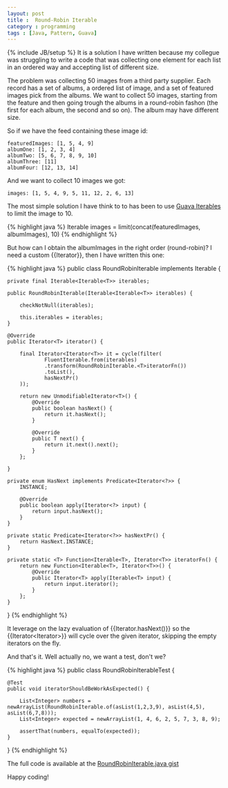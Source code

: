 ```yaml
---
layout: post
title :  Round-Robin Iterable
category : programming
tags : [Java, Pattern, Guava]
---
```

{% include JB/setup %}
It is a solution I have written because my collegue was struggling to write a 
code that was collecting one element for each list in an ordered way and 
accepting list of different size.

The problem was collecting 50 images from a third party supplier. Each record 
has a set of albums, a ordered list of image, and a set of featured images pick
from the albums. We want to collect 50 images, starting from the feature and then
going trough the albums in a round-robin fashon (the first for each album, the 
second and so on). The album may have different size.

So if we have the feed containing these image id:

    featuredImages: [1, 5, 4, 9]
    albumOne: [1, 2, 3, 4]
    albumTwo: [5, 6, 7, 8, 9, 10]
    albumThree: [11]
    albumFour: [12, 13, 14]

And we want to collect 10 images we got:

    images: [1, 5, 4, 9, 5, 11, 12, 2, 6, 13]
    
The most simple solution I have think to to has been to use [Guava Iterables](http://docs.guava-libraries.googlecode.com/git-history/release/javadoc/com/google/common/collect/Iterables.html)
to limit the image to 10. 

{% highlight java %}
Iterable<Image> images = limit(concat(featuredImages, albumImages), 10)
{% endhighlight %}

But how can I obtain the albumImages in the right order (round-robin)? I need a
custom {{Iterator}}, then I have written this one:

{% highlight java %}
public class RoundRobinIterable<T> implements Iterable<T> {
 
    private final Iterable<Iterable<T>> iterables;
 
    public RoundRobinIterable(Iterable<Iterable<T>> iterables) {
 
        checkNotNull(iterables);
 
        this.iterables = iterables;
    }
 
    @Override
    public Iterator<T> iterator() {
 
        final Iterator<Iterator<T>> it = cycle(filter(
                FluentIterable.from(iterables)
                .transform(RoundRobinIterable.<T>iteratorFn())
                .toList(),
                hasNextPr()
        ));
 
        return new UnmodifiableIterator<T>() {
            @Override
            public boolean hasNext() {
                return it.hasNext();
            }
 
            @Override
            public T next() {
                return it.next().next();
            }
        };
 
    }
 
    private enum HasNext implements Predicate<Iterator<?>> {
        INSTANCE;
 
        @Override
        public boolean apply(Iterator<?> input) {
            return input.hasNext();
        }
    }
 
    private static Predicate<Iterator<?>> hasNextPr() {
        return HasNext.INSTANCE;
    }
 
    private static <T> Function<Iterable<T>, Iterator<T>> iteratorFn() {
        return new Function<Iterable<T>, Iterator<T>>() {
            @Override
            public Iterator<T> apply(Iterable<T> input) {
                return input.iterator();
            }
        };
    }
}
{% endhighlight %}

It leverage on the lazy evaluation of {{Iterator.hasNext()}} so the 
{{Iterator<Iterator<T>>}} will cycle over the given iterator, skipping the empty
iterators on the fly.

And that's it. Well actually no, we want a test, don't we?

{% highlight java %}
public class RoundRobinIterableTest {
 
    @Test
    public void iteratorShouldBeWorkAsExpected() {
 
        List<Integer> numbers = newArrayList(RoundRobinIterable.of(asList(1,2,3,9), asList(4,5), asList(6,7,8)));
        List<Integer> expected = newArrayList(1, 4, 6, 2, 5, 7, 3, 8, 9);
 
        assertThat(numbers, equalTo(expected));
    }
}
{% endhighlight %}

The full code is available at the [RoundRobinIterable.java gist](https://gist.github.com/filosganga/7134943)

Happy coding!
